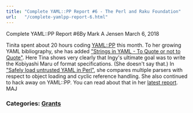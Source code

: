 ```yaml
---
title: "Complete YAML::PP Report #6 - The Perl and Raku Foundation"
url:   "/complete-yamlpp-report-6.html"
---
```

Complete YAML::PP Report #6By Mark A Jensen
March 6, 2018

Tinita spent about 20 hours coding [YAML::PP](complete-yamlpp.html) this month.
To her growing YAML bibliography, she has
added ["Strings in YAML - To Quote or not to Quote"](http://blogs.perl.org/users/tinita/2018/03/strings-in-yaml---to-quote-or-not-to-quote.html). Here Tina shows very clearly that Ingy's ultimate
goal was to write the Kobiyashi Maru of format
specifications. (She doesn't say that.)
In ["Safely load untrusted YAML in Perl"](http://blogs.perl.org/users/tinita/2018/02/safely-load-untrusted-yaml-in-perl.html), she compares multiple parsers with respect to object
loading and cyclic reference handling.
She also continued to hack away on YAML::PP. You can
read about that in her [latest report](http://blogs.perl.org/users/tinita/2018/03/yamlpp-grant-report-february-2018.html).
MAJ

### Categories: [Grants](grants.html)